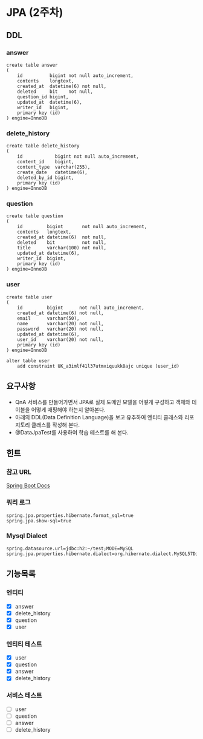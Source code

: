 # JPA (2주차)
## DDL
### answer
``` mysql
create table answer
(
    id          bigint not null auto_increment,
    contents    longtext,
    created_at  datetime(6) not null,
    deleted     bit    not null,
    question_id bigint,
    updated_at  datetime(6),
    writer_id   bigint,
    primary key (id)
) engine=InnoDB
```
### delete_history
``` mysql
create table delete_history
(
    id            bigint not null auto_increment,
    content_id    bigint,
    content_type  varchar(255),
    create_date   datetime(6),
    deleted_by_id bigint,
    primary key (id)
) engine=InnoDB
```
### question
``` mysql
create table question
(
    id         bigint       not null auto_increment,
    contents   longtext,
    created_at datetime(6)  not null,
    deleted    bit          not null,
    title      varchar(100) not null,
    updated_at datetime(6),
    writer_id  bigint,
    primary key (id)
) engine=InnoDB
```
### user
``` mysql
create table user
(
    id         bigint      not null auto_increment,
    created_at datetime(6) not null,
    email      varchar(50),
    name       varchar(20) not null,
    password   varchar(20) not null,
    updated_at datetime(6),
    user_id    varchar(20) not null,
    primary key (id)
) engine=InnoDB

alter table user
    add constraint UK_a3imlf41l37utmxiquukk8ajc unique (user_id)
```

## 요구사항
* QnA 서비스를 만들어가면서 JPA로 실제 도메인 모델을 어떻게 구성하고 객체와 테이블을 어떻게 매핑해야 하는지 알아본다.
* 아래의 DDL(Data Definition Language)을 보고 유추하여 엔티티 클래스와 리포지토리 클래스를 작성해 본다.
* @DataJpaTest를 사용하여 학습 테스트를 해 본다.

## 힌트
### 참고 URL
[Spring Boot Docs](https://docs.spring.io/spring-boot/docs/current/reference/htmlsingle/#features.testing.spring-boot-applications.autoconfigured-spring-data-jpa)
### 쿼리 로그
``` 
spring.jpa.properties.hibernate.format_sql=true
spring.jpa.show-sql=true
```
### Mysql Dialect
```
spring.datasource.url=jdbc:h2:~/test;MODE=MySQL
spring.jpa.properties.hibernate.dialect=org.hibernate.dialect.MySQL57Dialect
```

## 기능목록
### 엔티티
- [X] answer
- [X] delete_history
- [X] question
- [X] user

### 엔티티 테스트
- [X] user
- [X] question
- [X] answer
- [X] delete_history

### 서비스 테스트
- [ ] user
- [ ] question
- [ ] answer
- [ ] delete_history

